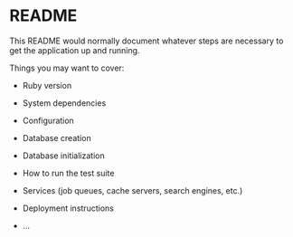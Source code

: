 # README

This README would normally document whatever steps are necessary to get the
application up and running.

Things you may want to cover:

* Ruby version

* System dependencies

* Configuration

* Database creation

* Database initialization

* How to run the test suite

* Services (job queues, cache servers, search engines, etc.)

* Deployment instructions

* ...

<!-- created with: rails new . --database=sqlite3 -T --javascript=importmaps --asset-pipeline=propshaft --skip-hotwire --skip-docker --skip-action-cable --skip-action-text --skip-active-job --skip-active-storage --skip-bundle -->